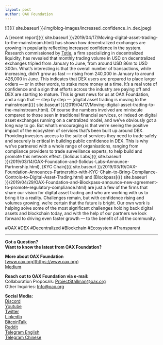 ```yaml
---
layout: post
author: OAX Foundation
---
```


![]({{ site.baseurl }}/img/blog-images/increased_confidence_in_dex.jpeg)

A [recent report]({{ site.baseurl }}/2019/04/17/Moving-digital-asset-trading-to-the-mainstream.html) has shown how decentralized exchanges are growing in popularity reflecting increased confidence in the system. Research commissioned by [Totle](https://www.totle.com/), a firm specializing in decentralized liquidity, has revealed that monthly trading volume in USD on decentralized exchanges tripled from January to June, from around USD 86m to USD 300m.
What’s interesting is that the overall number of transactions, while increasing, didn’t grow as fast — rising from 240,000 in January to around 426,000 in June. This indicates that DEX users are prepared to place larger orders — or in other words, to stake more money at a time. It’s a real vote of confidence and a sign that efforts across the industry are paying off and DEX are starting to mature.
This is great news for us at OAX Foundation, and a sign that — step by step — [digital asset trading is moving to the mainstream]({{ site.baseurl }}/2019/04/17/Moving-digital-asset-trading-to-the-mainstream.html).
Of course the numbers involved are miniscule compared to those seen in traditional financial services, or indeed on digital asset exchanges running on a centralized model, and we’ve obviously got a long way to go. But what’s encouraging is that we’re seeing the positive impact of the ecosystem of services that’s been built up around DEX. Providing investors access to the suite of services they need to trade safely and securely is critical in building public confidence in DEX.
This is why we’ve partnered with a whole range of organisations, ranging from compliance providers to trade surveillance experts, to help build and promote this network effect. [Solidus Labs]({{ site.baseurl }}/2019/03/14/OAX-Foundation-and-Solidus-Labs-Announce-Partnership.html), [KYC Chain]({{ site.baseurl }}/2019/03/19/OAX-Foundation-Announces-Partnership-with-KYC-Chain-to-Bring-Compliance-Controls-to-Digital-Asset-Trading.html) and [Blockpass]({{ site.baseurl }}/2019/04/29/OAX-Foundation-and-Blockpass-announce-new-agreement-to-promote-regulatory-compliance.html) are just a few of the firms that share our vision for digital asset trading and who are working with us to bring it to a reality.
Challenges remain, but with confidence rising and volumes growing, we’re certain that the future is bright. Our own work is helping solve some of the most significant challenges holding back digital assets and blockchain today, and with the help of our partners we look forward to driving even faster growth — to the benefit of all the community.

#OAX #DEX #Decentralized #Blockchain #Ecosystem #Transparent

---

**Got a Question?**  
**Want to know the latest from OAX Foundation?**  

**More about OAX Foundation**  
[www.oax.org](https://www.oax.org)  
[Medium](https://medium.com/@OAX_Foundation)  

**Reach out to OAX Foundation via e-mail:**  
Collaboration Proposals: [ProjectStallman@oax.org](mailto:ProjectStallman@oax.org)  
Other Inquiries: [Info@oax.org](mailto:Info@oax.org)  

**Social Media:**  
[Discord](https://discordapp.com/invite/ZH5YHkb)  
[Youtube](https://bit.ly/2Bvsk73)  
[Twitter](https://twitter.com/OAX_Foundation)  
[LinkedIn](https://www.linkedin.com/company/oax-foundation/)  
[BitcoinTalk](http://bitcointalk.org/index.php?topic=1943946)  
[Reddit](https://www.reddit.com/r/OpenANX/)  
[Telegram English](https://t.me/openanxteam)  
[Telegram Chinese](https://t.me/oax_cn)  